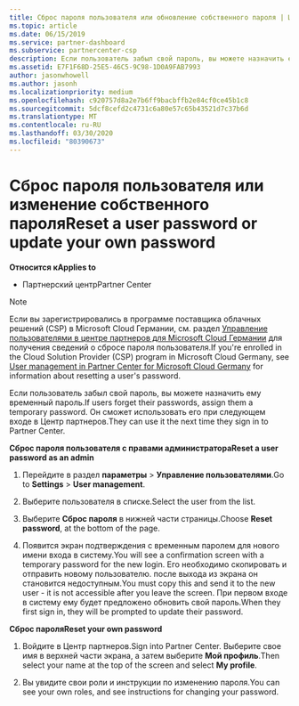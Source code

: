 ```yaml
---
title: Сброс пароля пользователя или обновление собственного пароля | Центр партнеров
ms.topic: article
ms.date: 06/15/2019
ms.service: partner-dashboard
ms.subservice: partnercenter-csp
description: Если пользователь забыл свой пароль, вы можете назначить ему новый временный пароль. Он сможет использовать его при следующем входе в Центр партнеров.
ms.assetid: E7F1F68D-25E5-46C5-9C98-1D0A9FAB7993
author: jasonwhowell
ms.author: jasonh
ms.localizationpriority: medium
ms.openlocfilehash: c920757d8a2e7b6ff9bacbffb2e84cf0ce45b1c8
ms.sourcegitcommit: 5dcf8cefd2c4731c6a80e57c65b43521d7c37b6d
ms.translationtype: MT
ms.contentlocale: ru-RU
ms.lasthandoff: 03/30/2020
ms.locfileid: "80390673"
---
```

# <a name="reset-a-user-password-or-update-your-own-password"></a><span data-ttu-id="1dbcb-104">Сброс пароля пользователя или изменение собственного пароля</span><span class="sxs-lookup"><span data-stu-id="1dbcb-104">Reset a user password or update your own password</span></span>

<span data-ttu-id="1dbcb-105">**Относится к**</span><span class="sxs-lookup"><span data-stu-id="1dbcb-105">**Applies to**</span></span>

-  <span data-ttu-id="1dbcb-106">Партнерский центр</span><span class="sxs-lookup"><span data-stu-id="1dbcb-106">Partner Center</span></span>
   
> [!NOTE]  
>  <span data-ttu-id="1dbcb-107">Если вы зарегистрировались в программе поставщика облачных решений (CSP) в Microsoft Cloud Германии, см. раздел [Управление пользователями в центре партнеров для Microsoft Cloud Германии](user-management-in-partner-center-for-microsoft-cloud-germany.md) для получения сведений о сбросе пароля пользователя.</span><span class="sxs-lookup"><span data-stu-id="1dbcb-107">If you're enrolled in the Cloud Solution Provider (CSP) program in Microsoft Cloud Germany, see [User management in Partner Center for Microsoft Cloud Germany](user-management-in-partner-center-for-microsoft-cloud-germany.md) for information about resetting a user's password.</span></span>

<span data-ttu-id="1dbcb-108">Если пользователь забыл свой пароль, вы можете назначить ему временный пароль.</span><span class="sxs-lookup"><span data-stu-id="1dbcb-108">If users forget their passwords, assign them a temporary password.</span></span> <span data-ttu-id="1dbcb-109">Он сможет использовать его при следующем входе в Центр партнеров.</span><span class="sxs-lookup"><span data-stu-id="1dbcb-109">They can use it the next time they sign in to Partner Center.</span></span>

<span data-ttu-id="1dbcb-110">**Сброс пароля пользователя с правами администратора**</span><span class="sxs-lookup"><span data-stu-id="1dbcb-110">**Reset a user password as an admin**</span></span>

1.  <span data-ttu-id="1dbcb-111">Перейдите в раздел **параметры** &gt; **Управление пользователями**.</span><span class="sxs-lookup"><span data-stu-id="1dbcb-111">Go to **Settings** &gt; **User management**.</span></span>
2.  <span data-ttu-id="1dbcb-112">Выберите пользователя в списке.</span><span class="sxs-lookup"><span data-stu-id="1dbcb-112">Select the user from the list.</span></span>

3.  <span data-ttu-id="1dbcb-113">Выберите **Сброс пароля** в нижней части страницы.</span><span class="sxs-lookup"><span data-stu-id="1dbcb-113">Choose **Reset password**, at the bottom of the page.</span></span>

4.  <span data-ttu-id="1dbcb-114">Появится экран подтверждения с временным паролем для нового имени входа в систему.</span><span class="sxs-lookup"><span data-stu-id="1dbcb-114">You will see a confirmation screen with a temporary password for the new login.</span></span> <span data-ttu-id="1dbcb-115">Его необходимо скопировать и отправить новому пользователю. после выхода из экрана он становится недоступным.</span><span class="sxs-lookup"><span data-stu-id="1dbcb-115">You must copy this and send it to the new user - it is not accessible after you leave the screen.</span></span> <span data-ttu-id="1dbcb-116">При первом входе в систему ему будет предложено обновить свой пароль.</span><span class="sxs-lookup"><span data-stu-id="1dbcb-116">When they first sign in, they will be prompted to update their password.</span></span>

<span data-ttu-id="1dbcb-117">**Сброс пароля**</span><span class="sxs-lookup"><span data-stu-id="1dbcb-117">**Reset your own password**</span></span>

1.  <span data-ttu-id="1dbcb-118">Войдите в Центр партнеров.</span><span class="sxs-lookup"><span data-stu-id="1dbcb-118">Sign into Partner Center.</span></span> <span data-ttu-id="1dbcb-119">Выберите свое имя в верхней части экрана, а затем выберите **Мой профиль**.</span><span class="sxs-lookup"><span data-stu-id="1dbcb-119">Then select your name at the top of the screen and select **My profile**.</span></span>

2.  <span data-ttu-id="1dbcb-120">Вы увидите свои роли и инструкции по изменению пароля.</span><span class="sxs-lookup"><span data-stu-id="1dbcb-120">You can see your own roles, and see instructions for changing your password.</span></span>

 

 



